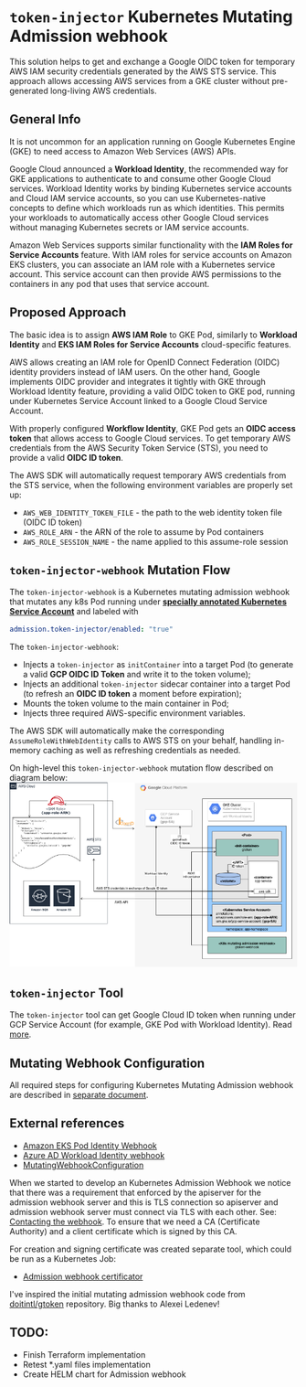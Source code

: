 # `token-injector` Kubernetes Mutating Admission webhook
This solution helps to get and exchange a Google OIDC token for temporary AWS IAM security credentials generated by the AWS STS service. This approach allows accessing AWS services from a GKE cluster without pre-generated long-living AWS credentials.

## General Info
It is not uncommon for an application running on Google Kubernetes Engine (GKE) to need access to Amazon Web Services (AWS) APIs.

Google Cloud announced a **Workload Identity**, the recommended way for GKE applications to authenticate to and consume other Google Cloud services. Workload Identity works by binding Kubernetes service accounts and Cloud IAM service accounts, so you can use Kubernetes-native concepts to define which workloads run as which identities. This permits your workloads to automatically access other Google Cloud services without managing Kubernetes secrets or IAM service accounts.

Amazon Web Services supports similar functionality with the **IAM Roles for Service Accounts** feature. With IAM roles for service accounts on Amazon EKS clusters, you can associate an IAM role with a Kubernetes service account. This service account can then provide AWS permissions to the containers in any pod that uses that service account.

## Proposed Approach
The basic idea is to assign **AWS IAM Role** to GKE Pod, similarly to **Workload Identity** and **EKS IAM Roles for Service Accounts** cloud-specific features.

AWS allows creating an IAM role for OpenID Connect Federation (OIDC) identity providers instead of IAM users. On the other hand, Google implements OIDC provider and integrates it tightly with GKE through Workload Identity feature, providing a valid OIDC token to GKE pod, running under Kubernetes Service Account linked to a Google Cloud Service Account.

With properly configured **Workflow Identity**, GKE Pod gets an **OIDC access token** that allows access to Google Cloud services. To get temporary AWS credentials from the AWS Security Token Service (STS), you need to provide a valid **OIDC ID token**.

The AWS SDK will automatically request temporary AWS credentials from the STS service, when the following environment variables are properly set up:

- `AWS_WEB_IDENTITY_TOKEN_FILE` - the path to the web identity token file (OIDC ID token)
- `AWS_ROLE_ARN` - the ARN of the role to assume by Pod containers
- `AWS_ROLE_SESSION_NAME` - the name applied to this assume-role session

## `token-injector-webhook` Mutation Flow
The `token-injector-webhook` is a Kubernetes mutating admission webhook that mutates any k8s Pod running under [**specially annotated Kubernetes Service Account**](./cmd/token-injector-webhook/README.md) and labeled with
```yaml
admission.token-injector/enabled: "true"
```

The `token-injector-webhook`:
- Injects a `token-injector` as `initContainer` into a target Pod (to generate a valid **GCP OIDC ID Token** and write it to the token volume);
- Injects an additional `token-injector` sidecar container into a target Pod (to refresh an **OIDC ID token** a moment before expiration);
- Mounts the token volume to the main container in Pod;
- Injects three required AWS-specific environment variables.

The AWS SDK will automatically make the corresponding `AssumeRoleWithWebIdentity` calls to AWS STS on your behalf, handling in-memory caching as well as refreshing credentials as needed.

On high-level this `token-injector-webhook` mutation flow described on diagram below:
![mutation_flow](./images/gtoken_webhook_mutation_flow.png)

## `token-injector` Tool
The `token-injector` tool can get Google Cloud ID token when running under GCP Service Account (for example, GKE Pod with Workload Identity). Read [more](./cmd/token-injector/README.md).

## Mutating Webhook Configuration
All required steps for configuring Kubernetes Mutating Admission webhook are described in [separate document](./admission_webhook_configuration.md).

## External references
- [Amazon EKS Pod Identity Webhook](https://github.com/aws/amazon-eks-pod-identity-webhook)
- [Azure AD Workload Identity webhook](https://github.com/Azure/azure-workload-identity?tab=readme-ov-file)
- [MutatingWebhookConfiguration](https://dev-k8sref-io.web.app/docs/extend/mutatingwebhookconfiguration-v1/)

When we started to develop an Kubernetes Admission Webhook we notice that there was a requirement that enforced by the apiserver for the admission webhook server and this is TLS connection so apiserver and admission webhook server must connect via TLS with each other. See: [Contacting the webhook](https://kubernetes.io/docs/reference/access-authn-authz/extensible-admission-controllers/#contacting-the-webhook). To ensure that we need a CA (Certificate Authority) and a client certificate which is signed by this CA.

For creation and signing certificate was created separate tool, which could be run as a Kubernetes Job:
- [Admission webhook certificator](https://github.com/ealebed/admission-webhook-certificator)

I've inspired the initial mutating admission webhook code from [doitintl/gtoken](https://github.com/doitintl/gtoken/tree/master) repository. Big thanks to Alexei Ledenev!

## TODO:
- Finish Terraform implementation
- Retest *.yaml files implementation
- Create HELM chart for Admission webhook

